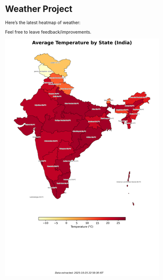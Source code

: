 # Weather Project

Here’s the latest heatmap of weather:

Feel free to leave feedback/improvements.

![India Heatmap](docs/assets/india_heatmap.png?v=FD06E1)
